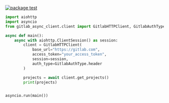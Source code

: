 [![package test](https://github.com/Vladimir-Titov/gitlab-async-client/actions/workflows/package-test.yml/badge.svg?branch=main)](https://github.com/Vladimir-Titov/gitlab-async-client/actions/workflows/package-test.yml)

```python
import aiohttp
import asyncio
from gitlab_async_client.client import GitlabHTTPClient, GitlabAuthType

async def main():
    async with aiohttp.ClientSession() as session:
        client = GitlabHTTPClient(
            base_url="https://gitlab.com",
            access_token="your_access_token",
            session=session,
            auth_type=GitlabAuthType.header
        )

        projects = await client.get_projects()
        print(projects)


asyncio.run(main())
```

